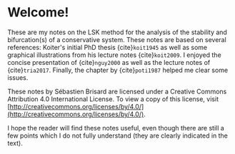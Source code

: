# Welcome!

These are my notes on the LSK method for the analysis of the stability and bifurcation(s) of a conservative
system. These notes are based on several references: Koiter's initial PhD thesis {cite}`koit1945` as well as some
graphical illustrations from his lecture notes {cite}`koit2009`. I enjoyed the concise presentation of {cite}`nguy2000`
as well as the lecture notes of {cite}`tria2017`. Finally, the chapter by {cite}`poti1987` helped me clear some issues.

These notes by Sébastien Brisard are licensed under a Creative Commons Attribution 4.0 International License. To view a
copy of this license, visit [http://creativecommons.org/licenses/by/4.0/](http://creativecommons.org/licenses/by/4.0/).

I hope the reader will find these notes useful, even though there are still a few points which I do not fully understand
(they are clearly indicated in the text).

```{tableofcontents}
```

<!-- Local Variables: -->
<!-- fill-column: 120 -->
<!-- End: -->
